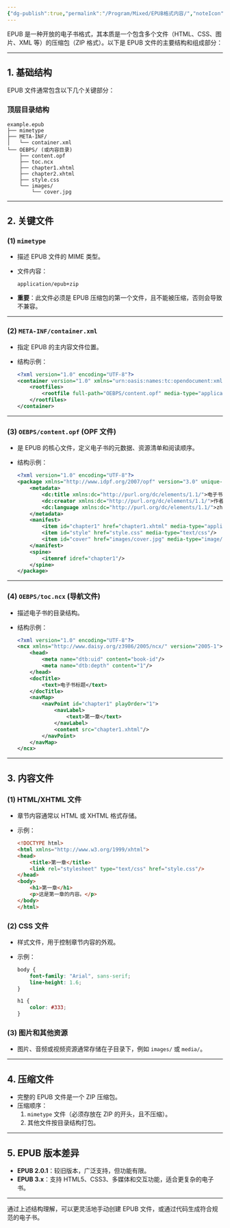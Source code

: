 ```yaml
---
{"dg-publish":true,"permalink":"/Program/Mixed/EPUB格式内容/","noteIcon":"","created":"2024-12-24T10:58:37.300+08:00"}
---
```


EPUB 是一种开放的电子书格式，其本质是一个包含多个文件（HTML、CSS、图片、XML 等）的压缩包（ZIP 格式）。以下是 EPUB 文件的主要结构和组成部分：

---

## 1. **基础结构**

EPUB 文件通常包含以下几个关键部分：

### 顶层目录结构

```
example.epub
├── mimetype
├── META-INF/
│   └── container.xml
└── OEBPS/ (或内容目录)
    ├── content.opf
    ├── toc.ncx
    ├── chapter1.xhtml
    ├── chapter2.xhtml
    ├── style.css
    └── images/
        └── cover.jpg
```

---

## 2. **关键文件**

### (1) `mimetype`

- 描述 EPUB 文件的 MIME 类型。
- 文件内容：
    
    ```
    application/epub+zip
    ```
    
- **重要**：此文件必须是 EPUB 压缩包的第一个文件，且不能被压缩，否则会导致不兼容。

---

### (2) `META-INF/container.xml`

- 指定 EPUB 的主内容文件位置。
- 结构示例：
    
    ```xml
    <?xml version="1.0" encoding="UTF-8"?>
    <container version="1.0" xmlns="urn:oasis:names:tc:opendocument:xmlns:container">
        <rootfiles>
            <rootfile full-path="OEBPS/content.opf" media-type="application/oebps-package+xml"/>
        </rootfiles>
    </container>
    ```
    

---

### (3) `OEBPS/content.opf` (OPF 文件)

- 是 EPUB 的核心文件，定义电子书的元数据、资源清单和阅读顺序。
- 结构示例：
    
    ```xml
    <?xml version="1.0" encoding="UTF-8"?>
    <package xmlns="http://www.idpf.org/2007/opf" version="3.0" unique-identifier="book-id">
        <metadata>
            <dc:title xmlns:dc="http://purl.org/dc/elements/1.1/">电子书标题</dc:title>
            <dc:creator xmlns:dc="http://purl.org/dc/elements/1.1/">作者</dc:creator>
            <dc:language xmlns:dc="http://purl.org/dc/elements/1.1/">zh</dc:language>
        </metadata>
        <manifest>
            <item id="chapter1" href="chapter1.xhtml" media-type="application/xhtml+xml"/>
            <item id="style" href="style.css" media-type="text/css"/>
            <item id="cover" href="images/cover.jpg" media-type="image/jpeg"/>
        </manifest>
        <spine>
            <itemref idref="chapter1"/>
        </spine>
    </package>
    ```
    

---

### (4) `OEBPS/toc.ncx` (导航文件)

- 描述电子书的目录结构。
- 结构示例：
    
    ```xml
    <?xml version="1.0" encoding="UTF-8"?>
    <ncx xmlns="http://www.daisy.org/z3986/2005/ncx/" version="2005-1">
        <head>
            <meta name="dtb:uid" content="book-id"/>
            <meta name="dtb:depth" content="1"/>
        </head>
        <docTitle>
            <text>电子书标题</text>
        </docTitle>
        <navMap>
            <navPoint id="chapter1" playOrder="1">
                <navLabel>
                    <text>第一章</text>
                </navLabel>
                <content src="chapter1.xhtml"/>
            </navPoint>
        </navMap>
    </ncx>
    ```
    

---

## 3. **内容文件**

### (1) HTML/XHTML 文件

- 章节内容通常以 HTML 或 XHTML 格式存储。
- 示例：
    
    ```html
    <!DOCTYPE html>
    <html xmlns="http://www.w3.org/1999/xhtml">
    <head>
        <title>第一章</title>
        <link rel="stylesheet" type="text/css" href="style.css"/>
    </head>
    <body>
        <h1>第一章</h1>
        <p>这是第一章的内容。</p>
    </body>
    </html>
    ```
    

### (2) CSS 文件

- 样式文件，用于控制章节内容的外观。
- 示例：
    
    ```css
    body {
        font-family: "Arial", sans-serif;
        line-height: 1.6;
    }
    
    h1 {
        color: #333;
    }
    ```
    

### (3) 图片和其他资源

- 图片、音频或视频资源通常存储在子目录下，例如 `images/` 或 `media/`。

---

## 4. **压缩文件**

- 完整的 EPUB 文件是一个 ZIP 压缩包。
- 压缩顺序：
    1. `mimetype` 文件（必须存放在 ZIP 的开头，且不压缩）。
    2. 其他文件按目录结构打包。

---

## 5. **EPUB 版本差异**

- **EPUB 2.0.1**：较旧版本，广泛支持，但功能有限。
- **EPUB 3.x**：支持 HTML5、CSS3、多媒体和交互功能，适合更复杂的电子书。

---

通过上述结构理解，可以更灵活地手动创建 EPUB 文件，或通过代码生成符合规范的电子书。